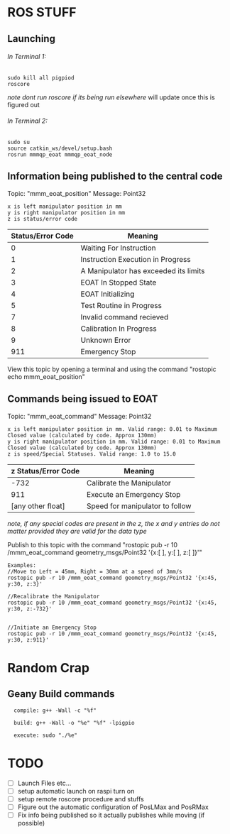 # ROS STUFF
## Launching
###### In Terminal 1:
```
sudo kill all pigpiod
roscore
```
*note dont run roscore if its being run elsewhere* will update once this is figured out

###### In Terminal 2:
```
sudo su
source catkin_ws/devel/setup.bash
rosrun mmmqp_eoat mmmqp_eoat_node
```



## Information being published to the central code
Topic: "mmm_eoat_position"
Message: Point32
```
x is left manipulator position in mm
y is right manipulator position in mm
z is status/error code
```
Status/Error Code  | Meaning
------------- | -------------
0  | Waiting For Instruction
1  | Instruction Execution in Progress
2  | A Manipulator has exceeded its limits
3  | EOAT In Stopped State
4  | EOAT Initializing
5  | Test Routine in Progress
7  | Invalid command recieved
8  | Calibration In Progress
9  | Unknown Error
911  | Emergency Stop

View this topic by opening a terminal and using the command "rostopic echo mmm_eoat_position"



## Commands being issued to EOAT
Topic: "mmm_eoat_command"
Message: Point32
```
x is left manipulator position in mm. Valid range: 0.01 to Maximum Closed value (calculated by code. Approx 130mm)
y is right manipulator position in mm. Valid range: 0.01 to Maximum Closed value (calculated by code. Approx 130mm)
z is speed/Special Statuses. Valid range: 1.0 to 15.0
```
z Status/Error Code  | Meaning
------------- | -------------
-732  | Calibrate the Manipulator
911  | Execute an Emergency Stop
[any other float]  | Speed for manipulator to follow

*note, if any special codes are present in the z, the x and y entries do not matter provided they are valid for the data type*

Publish to this topic with the command "rostopic pub -r 10 /mmm_eoat_command geometry_msgs/Point32 '{x:[ ], y:[ ], z:[ ]}'"
```
Examples:
//Move to Left = 45mm, Right = 30mm at a speed of 3mm/s
rostopic pub -r 10 /mmm_eoat_command geometry_msgs/Point32 '{x:45, y:30, z:3}'

//Recalibrate the Manipulator
rostopic pub -r 10 /mmm_eoat_command geometry_msgs/Point32 '{x:45, y:30, z:-732}'


//Initiate an Emergency Stop
rostopic pub -r 10 /mmm_eoat_command geometry_msgs/Point32 '{x:45, y:30, z:911}'
```


# Random Crap
## Geany Build commands
```
  compile: g++ -Wall -c "%f"

  build: g++ -Wall -o "%e" "%f" -lpigpio

  execute: sudo "./%e"
 ```
 
 # TODO
- [ ] Launch Files etc...
- [ ] setup automatic launch on raspi turn on
- [ ] setup remote roscore procedure and stuffs
- [ ] Figure out the automatic configuration of PosLMax and PosRMax
- [ ] Fix info being published so it actually publishes while moving (if possible)
